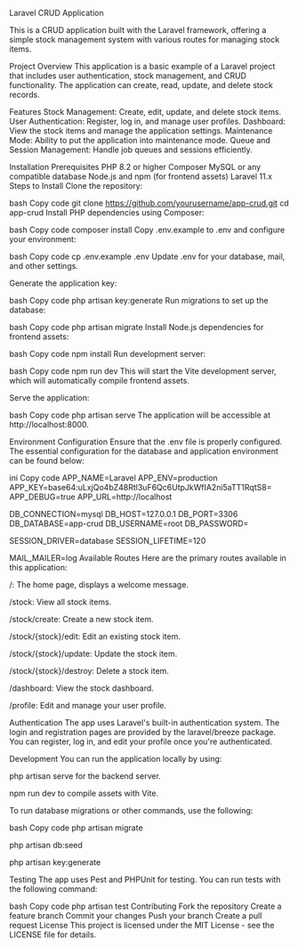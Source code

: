 Laravel CRUD Application


This is a CRUD application built with the Laravel framework, offering a simple stock management system with various routes for managing stock items.


Project Overview
This application is a basic example of a Laravel project that includes user authentication, stock management, and CRUD functionality. The application can create, read, update, and delete stock records.

Features
Stock Management: Create, edit, update, and delete stock items.
User Authentication: Register, log in, and manage user profiles.
Dashboard: View the stock items and manage the application settings.
Maintenance Mode: Ability to put the application into maintenance mode.
Queue and Session Management: Handle job queues and sessions efficiently.


Installation
Prerequisites
PHP 8.2 or higher
Composer
MySQL or any compatible database
Node.js and npm (for frontend assets)
Laravel 11.x
Steps to Install
Clone the repository:

bash
Copy code
git clone https://github.com/yourusername/app-crud.git
cd app-crud
Install PHP dependencies using Composer:

bash
Copy code
composer install
Copy .env.example to .env and configure your environment:

bash
Copy code
cp .env.example .env
Update .env for your database, mail, and other settings.

Generate the application key:

bash
Copy code
php artisan key:generate
Run migrations to set up the database:

bash
Copy code
php artisan migrate
Install Node.js dependencies for frontend assets:

bash
Copy code
npm install
Run development server:

bash
Copy code
npm run dev
This will start the Vite development server, which will automatically compile frontend assets.

Serve the application:

bash
Copy code
php artisan serve
The application will be accessible at http://localhost:8000.


Environment Configuration
Ensure that the .env file is properly configured. The essential configuration for the database and application environment can be found below:

ini
Copy code
APP_NAME=Laravel
APP_ENV=production
APP_KEY=base64:uLxjQo4bZ48Rtl3uF6Qc6UtpJkWfIA2ni5aTT1RqtS8=
APP_DEBUG=true
APP_URL=http://localhost

DB_CONNECTION=mysql
DB_HOST=127.0.0.1
DB_PORT=3306
DB_DATABASE=app-crud
DB_USERNAME=root
DB_PASSWORD=

SESSION_DRIVER=database
SESSION_LIFETIME=120

MAIL_MAILER=log
Available Routes
Here are the primary routes available in this application:

/: The home page, displays a welcome message.

/stock: View all stock items.

/stock/create: Create a new stock item.

/stock/{stock}/edit: Edit an existing stock item.

/stock/{stock}/update: Update the stock item.

/stock/{stock}/destroy: Delete a stock item.

/dashboard: View the stock dashboard.

/profile: Edit and manage your user profile.

Authentication
The app uses Laravel's built-in authentication system. The login and registration pages are provided by the laravel/breeze package. You can register, log in, and edit your profile once you're authenticated.



Development
You can run the application locally by using:

php artisan serve for the backend server.

npm run dev to compile assets with Vite.

To run database migrations or other commands, use the following:

bash
Copy code
php artisan migrate

php artisan db:seed

php artisan key:generate

Testing
The app uses Pest and PHPUnit for testing. You can run tests with the following command:

bash
Copy code
php artisan test
Contributing
Fork the repository
Create a feature branch
Commit your changes
Push your branch
Create a pull request
License
This project is licensed under the MIT License - see the LICENSE file for details.
